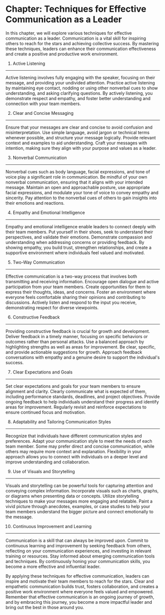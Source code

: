 Chapter: Techniques for Effective Communication as a Leader
===========================================================

In this chapter, we will explore various techniques for effective communication as a leader. Communication is a vital skill for inspiring others to reach for the stars and achieving collective success. By mastering these techniques, leaders can enhance their communication effectiveness and create a positive and productive work environment.

1. Active Listening
-------------------

Active listening involves fully engaging with the speaker, focusing on their message, and providing your undivided attention. Practice active listening by maintaining eye contact, nodding or using other nonverbal cues to show understanding, and asking clarifying questions. By actively listening, you demonstrate respect and empathy, and foster better understanding and connection with your team members.

2. Clear and Concise Messaging
------------------------------

Ensure that your messages are clear and concise to avoid confusion and misinterpretation. Use simple language, avoid jargon or technical terms whenever possible, and structure your message logically. Provide relevant context and examples to aid understanding. Craft your messages with intention, making sure they align with your purpose and values as a leader.

3. Nonverbal Communication
--------------------------

Nonverbal cues such as body language, facial expressions, and tone of voice play a significant role in communication. Be mindful of your own nonverbal communication, ensuring that it aligns with your intended message. Maintain an open and approachable posture, use appropriate facial expressions, and modulate your tone of voice to convey empathy and sincerity. Pay attention to the nonverbal cues of others to gain insights into their emotions and reactions.

4. Empathy and Emotional Intelligence
-------------------------------------

Empathy and emotional intelligence enable leaders to connect deeply with their team members. Put yourself in their shoes, seek to understand their perspectives, and validate their emotions. Demonstrate compassion and understanding when addressing concerns or providing feedback. By showing empathy, you build trust, strengthen relationships, and create a supportive environment where individuals feel valued and motivated.

5. Two-Way Communication
------------------------

Effective communication is a two-way process that involves both transmitting and receiving information. Encourage open dialogue and active participation from your team members. Create opportunities for them to express their thoughts, ideas, and concerns. Foster an environment where everyone feels comfortable sharing their opinions and contributing to discussions. Actively listen and respond to the input you receive, demonstrating respect for diverse viewpoints.

6. Constructive Feedback
------------------------

Providing constructive feedback is crucial for growth and development. Deliver feedback in a timely manner, focusing on specific behaviors or outcomes rather than personal attacks. Use a balanced approach by highlighting strengths as well as areas for improvement. Be clear, specific, and provide actionable suggestions for growth. Approach feedback conversations with empathy and a genuine desire to support the individual's success.

7. Clear Expectations and Goals
-------------------------------

Set clear expectations and goals for your team members to ensure alignment and clarity. Clearly communicate what is expected of them, including performance standards, deadlines, and project objectives. Provide ongoing feedback to help individuals understand their progress and identify areas for improvement. Regularly revisit and reinforce expectations to ensure continued focus and motivation.

8. Adaptability and Tailoring Communication Styles
--------------------------------------------------

Recognize that individuals have different communication styles and preferences. Adapt your communication style to meet the needs of each team member. Some may prefer direct and concise communication, while others may require more context and explanation. Flexibility in your approach allows you to connect with individuals on a deeper level and improve understanding and collaboration.

9. Use of Visuals and Storytelling
----------------------------------

Visuals and storytelling can be powerful tools for capturing attention and conveying complex information. Incorporate visuals such as charts, graphs, or diagrams when presenting data or concepts. Utilize storytelling techniques to make your messages more engaging and relatable. Paint a vivid picture through anecdotes, examples, or case studies to help your team members understand the bigger picture and connect emotionally to the message.

10. Continuous Improvement and Learning
---------------------------------------

Communication is a skill that can always be improved upon. Commit to continuous learning and improvement by seeking feedback from others, reflecting on your communication experiences, and investing in relevant training or resources. Stay informed about emerging communication tools and techniques. By continuously honing your communication skills, you become a more effective and influential leader.

By applying these techniques for effective communication, leaders can inspire and motivate their team members to reach for the stars. Clear and empathetic communication builds trust, fosters collaboration, and creates a positive work environment where everyone feels valued and empowered. Remember that effective communication is an ongoing journey of growth, and by embracing this journey, you become a more impactful leader and bring out the best in those around you.
